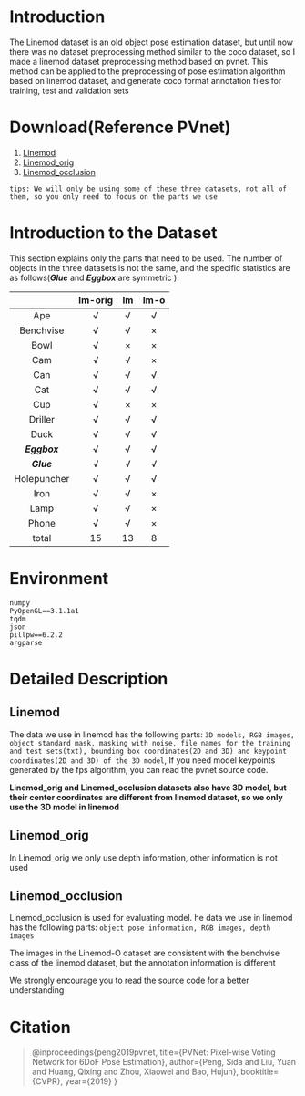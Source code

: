 # Introduction
The Linemod dataset is an old object pose estimation dataset,  but until now there was no dataset preprocessing method similar to the coco dataset, so I made a linemod dataset preprocessing method based on pvnet. 
This method can be applied to the preprocessing of pose estimation algorithm based on linemod dataset, and generate coco format annotation files for training, test and validation sets

# Download(Reference PVnet)
1. [Linemod](https://zjueducn-my.sharepoint.com/:u:/g/personal/pengsida_zju_edu_cn/EXK2K0B-QrNPi8MYLDFHdB8BQm9cWTxRGV9dQgauczkVYQ?e=beftUz)
2. [Linemod_orig](https://zjueducn-my.sharepoint.com/:u:/g/personal/pengsida_zju_edu_cn/EaoGIPguY3FAgrFKKhi32fcB_nrMcNRm8jVCZQd7G_-Wbg?e=ig4aHk)
3. [Linemod_occlusion](https://zjueducn-my.sharepoint.com/:u:/g/personal/pengsida_zju_edu_cn/ESXrP0zskd5IvvuvG3TXD-4BMgbDrHZ_bevurBrAcKE5Dg?e=r0EgoA)

```tips: We will only be using some of these three datasets, not all of them, so you only need to focus on the parts we use```

# Introduction to the Dataset
This section explains only the parts that need to be used. The number of objects in the three datasets is not the same, and the specific statistics are as follows(***Glue*** and ***Eggbox*** are symmetric ):

|              | lm-orig |  lm  | lm-o |
| :----------: | :-----: | :--: | :--: |
|     Ape      |    √    |  √   |  √   |
|  Benchvise   |    √    |  √   |  ×   |
|     Bowl     |    √    |  ×   |  ×   |
|     Cam      |    √    |  √   |  ×   |
|     Can      |    √    |  √   |  √   |
|     Cat      |    √    |  √   |  √   |
|     Cup      |    √    |  ×   |  ×   |
|   Driller    |    √    |  √   |  √   |
|     Duck     |    √    |  √   |  √   |
| ***Eggbox*** |    √    |  √   |  √   |
|  ***Glue***  |    √    |  √   |  √   |
| Holepuncher  |    √    |  √   |  √   |
|     Iron     |    √    |  √   |  ×   |
|     Lamp     |    √    |  √   |  ×   |
|    Phone     |    √    |  √   |  ×   |
|     total     |   15    |  13  |  8   |


# Environment
```
numpy
PyOpenGL==3.1.1a1
tqdm
json
pillpw==6.2.2
argparse
```

# Detailed Description
## Linemod
The data we use in linemod has the following parts: ```3D models, RGB images, object standard mask, masking with noise, file names for the training and test sets(txt), bounding box coordinates(2D and 3D) and keypoint coordinates(2D and 3D) of the 3D model```,
If you need model keypoints generated by the fps algorithm, you can read the pvnet source code. 


**Linemod_orig and Linemod_occlusion datasets also have 3D model, but their center coordinates are different from linemod dataset, so we only use the 3D model in linemod**

## Linemod_orig
In Linemod_orig we only use depth information, other information is not used

## Linemod_occlusion


Linemod_occlusion is used for evaluating model. he data we use in linemod has the following parts: ```object pose information, RGB images, depth images```


The images in the Linemod-O dataset are consistent with the benchvise class of the linemod dataset, but the annotation information is different

We strongly encourage you to read the source code for a better understanding




# Citation
> @inproceedings{peng2019pvnet,
  title={PVNet: Pixel-wise Voting Network for 6DoF Pose Estimation},
  author={Peng, Sida and Liu, Yuan and Huang, Qixing and Zhou, Xiaowei and Bao, Hujun},
  booktitle={CVPR},
  year={2019}
}
